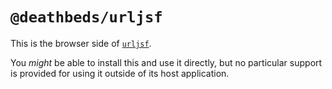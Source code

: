 # `@deathbeds/urljsf`

This is the browser side of [`urljsf`](https://urljsf.rtfd.org).

You _might_ be able to install this and use it directly, but no particular support is
provided for using it outside of its host application.
